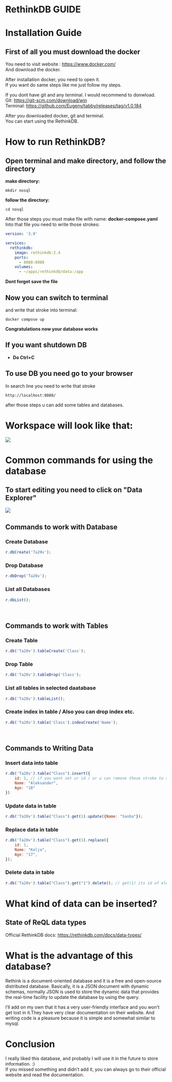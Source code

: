 # **RethinkDB GUIDE** 

# **Installation Guide**
## First of all you must download the docker 

You need to visit website : https://www.docker.com/ \
And download the docker.

After installation docker, you need to open it. \
If you want do same steps like me just follow my steps.

If you dont have git and any terminal. I would recommend to donwload. \
Git: https://git-scm.com/download/win \
Terminal: https://github.com/Eugeny/tabby/releases/tag/v1.0.184 

After you downloaded docker, git and terminal.\
You can start using the RethinkDB.

# **How to run RethinkDB?**
## Open terminal and make  directory, and follow the directory 
**make directory:**
```shell
mkdir nosql
```
**follow the directory:**
```shell
cd nosql
```
After those steps you must make file with name: 
**docker-compose.yaml**\
Into that file you need to write those strokes:
```yaml
version: '3.9'

services:
  rethinkdb:
    image: rethinkdb:2.4
    ports:
      - 8080:8080
    volumes:
      - ~/apps/rethinkdb/data:/app
```
**Dont forget save the file** 

## Now you can switch to terminal
and write that stroke into terminal:
```shell
docker compose up
```
**Congratulations now your database works**
## If you want shutdown DB
* **Do Ctrl+C**

## To use DB you need go to your browser
In search line you need to write that stroke
```
http://localhost:8080/
```
after those steps u can add some tables and databases.

# **Workspace will look like that:**
![](https://rethinkdb.com/assets/images/docs/administration/webui.png)

# **Common commands for using the database**
## **To start editing you need to click on "Data Explorer"**
![](https://res.cloudinary.com/practicaldev/image/fetch/s--cg3IdP62--/c_limit%2Cf_auto%2Cfl_progressive%2Cq_auto%2Cw_880/https://dev-to-uploads.s3.amazonaws.com/i/ojn9qt9slg0qokzeamym.png)
&nbsp;
## **Commands to work with Database**
### Create Database
```javascript
r.dbCreate('Ta20v');
```
### Drop Database
```javascript
r.dbDrop('Ta20v');
```
### List all Databases
```javascript
r.dbList();
```
&nbsp;
## **Commands to work with Tables**
### Create Table
```javascript
r.db('Ta20v').tableCreate('Class');
```
### Drop Table
```javascript
r.db('Ta20v').tableDrop('Class');
```
### List all tables in selected daatabase
```javascript
r.db('Ta20v').tableList();
```
### Create index in table / Also you can drop index etc.
```javascript
r.db('Ta20v').table('Class').indexCreate('Name');
```
&nbsp;
## **Commands to Writing Data**
### Insert data into table
```javascript
r.db('Ta20v').table("Class").insert({
    id: 1, // if you want set ur id / or u can remove those stroke to set primary key
    Name: "Aleksander",
    Age: "18"
})
```
### Update data in table
```javascript
r.db('Ta20v').table("Class").get(1).update({Name: "Sasha"});
```
### Replace data in table
```javascript
r.db('Ta20v').table("Class").get(1).replace({
    id: 1,
    Name: "Kolja",
    Age: "17",
});
```
### Delete data in table
```javascript
r.db('Ta20v').table("Class").get("1").delete(); // get(1) its id of element
```
# What kind of data can be inserted?
## State of ReQL data types
Official RethinkDB docs: https://rethinkdb.com/docs/data-types/

# What is the advantage of this database?
Rethink is a document-oriented database and it is a free and open-source distributed database. Basically, it is a JSON document with dynamic schemas, normally JSON is used to store the dynamic data that provides the real-time facility to update the database by using the query.

I’ll add on my own that it has a very user-friendly interface and you won’t get lost in it.They have very clear documentation on their website. And writing code is a pleasure because it is simple and somewhat similar to mysql.
# Conclusion
I really liked this database, and probably I will use it in the future to store information. :) \
If you missed something and didn’t add it, you can always go to their official website and read the documentation.
